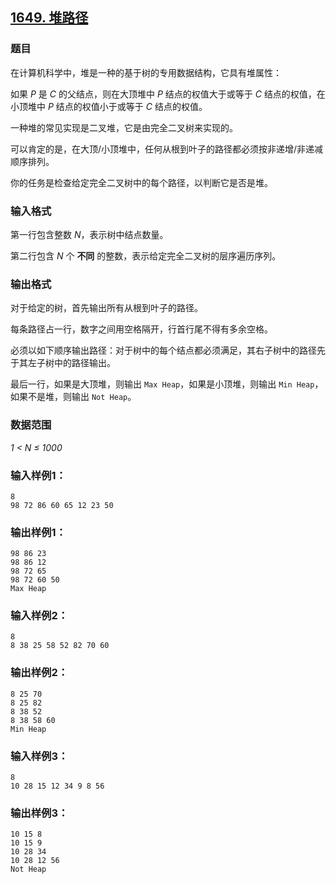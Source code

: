 ## [1649. 堆路径](https://www.acwing.com/problem/content/1651/)

### 题目

在计算机科学中，堆是一种的基于树的专用数据结构，它具有堆属性：

如果 *P* 是 *C* 的父结点，则在大顶堆中 *P* 结点的权值大于或等于 *C* 结点的权值，在小顶堆中 *P* 结点的权值小于或等于 *C* 结点的权值。

一种堆的常见实现是二叉堆，它是由完全二叉树来实现的。

可以肯定的是，在大顶/小顶堆中，任何从根到叶子的路径都必须按非递增/非递减顺序排列。

你的任务是检查给定完全二叉树中的每个路径，以判断它是否是堆。

### 输入格式

第一行包含整数 *N*，表示树中结点数量。

第二行包含 *N* 个 **不同** 的整数，表示给定完全二叉树的层序遍历序列。

### 输出格式

对于给定的树，首先输出所有从根到叶子的路径。

每条路径占一行，数字之间用空格隔开，行首行尾不得有多余空格。

必须以如下顺序输出路径：对于树中的每个结点都必须满足，其右子树中的路径先于其左子树中的路径输出。

最后一行，如果是大顶堆，则输出 `Max Heap`，如果是小顶堆，则输出 `Min Heap`，如果不是堆，则输出 `Not Heap`。

### 数据范围

*1 < N ≤ 1000*

### 输入样例1：

```
8
98 72 86 60 65 12 23 50
```

### 输出样例1：

```
98 86 23
98 86 12
98 72 65
98 72 60 50
Max Heap
```

### 输入样例2：

```
8
8 38 25 58 52 82 70 60
```

### 输出样例2：

```
8 25 70
8 25 82
8 38 52
8 38 58 60
Min Heap
```

### 输入样例3：

```
8
10 28 15 12 34 9 8 56
```

### 输出样例3：

```
10 15 8
10 15 9
10 28 34
10 28 12 56
Not Heap
```
